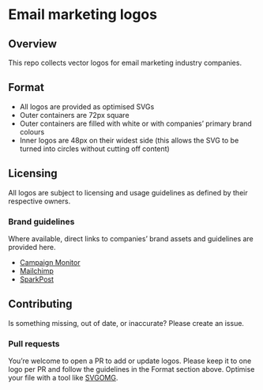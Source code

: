 # Email marketing logos

## Overview

This repo collects vector logos for email marketing industry companies.

## Format
* All logos are provided as optimised SVGs
* Outer containers are 72px square
* Outer containers are filled with white or with companies’ primary brand colours
* Inner logos are 48px on their widest side (this allows the SVG to be turned into circles without cutting off content)

## Licensing

All logos are subject to licensing and usage guidelines as defined by their respective owners.

### Brand guidelines

Where available, direct links to companies’ brand assets and guidelines are provided here.

* [Campaign Monitor](https://www.campaignmonitor.com/company/brand/logo/)
* [Mailchimp](https://mailchimp.com/about/brand-assets/)
* [SparkPost](https://www.sparkpost.com/press-kit/)

## Contributing

Is something missing, out of date, or inaccurate? Please create an issue.

### Pull requests
You’re welcome to open a PR to add or update logos. Please keep it to one logo per PR and follow the guidelines in the Format section above. Optimise your file with a tool like [SVGOMG](https://jakearchibald.github.io/svgomg/).
